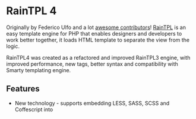 RainTPL 4
=========

Originally by Federico Ulfo and a lot [awesome contributors](https://github.com/rainphp/raintpl3/network)!
[RainTPL](http://raintpl.com) is an easy template engine for PHP that enables designers and developers to work better together, it loads HTML template to separate the view from the logic.

RainTPL4 was created as a refactored and improved RainTPL3 engine, with improved performance, new tags, better syntax and compatibility with Smarty templating engine.

Features
--------
* New technology - supports embedding LESS, SASS, SCSS and Coffescript into <script>, <link> and <style> tags, code is automaticaly re-compilled into pure CSS and Javascript by RainTPL4 and external tools
* Faster performance than any other templating engine for PHP offering same possibilities
* Easy for designers, simple and understandable tags known from Smarty
* Easy for developers, 5 methods to load and draw templates
* Powerful - modifiers on variables, strings and functions
* Extensible, load plugins and register new tags
* Secure, sandbox using PHP Parser


Installation / Usage
--------------------

1. Install composer https://github.com/composer/composer
2. Create a composer.json inside your application folder:

    ``` json
    {
        "require": {
            "rain/raintpl": ">=4.0.0"
        }
    }
    ```
3. Run the following code

    ``` sh
    $ php composer.phar install
    ```

4. Run one example of RainTPL with your browser: ```http://localhost/raintpl3/examples/example-all.php```

Documentation
-------------
The [documentation](https://github.com/rainphp/raintpl3/wiki/Documentation) of RainTPL is divided in [documentation for web designers](https://github.com/rainphp/raintpl3/wiki/Documentation-for-web-designers) and [documentation for PHP developers](https://github.com/rainphp/raintpl3/wiki/Documentation-for-PHP-developers).


Bitcoin Donation
----------------
support this project
``` 
15zdeaEEVH5TNCoCXGdA1M41rBC13ZKo9x
```
